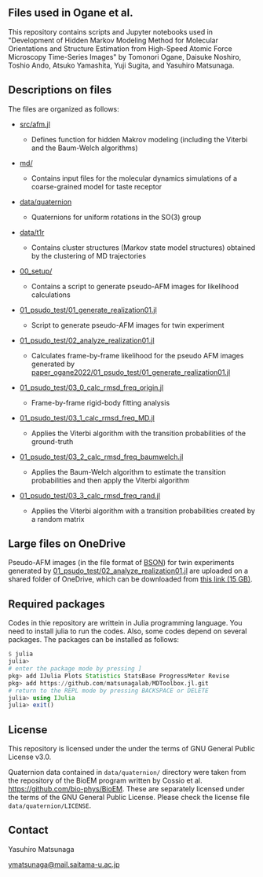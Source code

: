 ## Files used in Ogane et al.

This repository contains scripts and Jupyter notebooks used in "Development of Hidden Markov Modeling Method for Molecular Orientations and Structure Estimation from High-Speed Atomic Force Microscopy Time-Series Images" by Tomonori Ogane, Daisuke Noshiro, Toshio Ando, Atsuko Yamashita, Yuji Sugita, and Yasuhiro Matsunaga.

## Descriptions on files

The files are organized as follows:

- [src/afm.jl](https://github.com/matsunagalab/paper_ogane2022/blob/main/src/afm.jl)

  - Defines function for hidden Makrov modeling (including the Viterbi and the Baum-Welch algorithms)
 
- [md/](https://github.com/matsunagalab/paper_ogane2022/tree/main/md)

  - Contains input files for the molecular dynamics simulations of a coarse-grained model for taste receptor
 
- [data/quaternion](https://github.com/matsunagalab/paper_ogane2022/tree/main/data/quaternion)

  - Quaternions for uniform rotations in the SO(3) group
 
- [data/t1r](https://github.com/matsunagalab/paper_ogane2022/tree/main/data/t1r)

  - Contains cluster structures (Markov state model structures) obtained by the clustering of MD trajectories
 
- [00_setup/](https://github.com/matsunagalab/paper_ogane2022/tree/main/00_setup)

  - Contains a script to generate pseudo-AFM images for likelihood calculations
 
- [01_psudo_test/01_generate_realization01.jl](https://github.com/matsunagalab/paper_ogane2022/blob/main/01_psudo_test/01_generate_realization01.jl)

  - Script to generate pseudo-AFM images for twin experiment
 
- [01_psudo_test/02_analyze_realization01.jl](https://github.com/matsunagalab/paper_ogane2022/blob/main/01_psudo_test/02_analyze_realization01.jl)

  - Calculates frame-by-frame likelihood for the pseudo AFM images generated by [paper_ogane2022/01_psudo_test/01_generate_realization01.jl](https://github.com/matsunagalab/paper_ogane2022/blob/main/01_psudo_test/01_generate_realization01.jl)
 
- [01_psudo_test/03_0_calc_rmsd_freq_origin.jl](https://github.com/matsunagalab/paper_ogane2022/blob/main/01_psudo_test/03_0_calc_rmsd_freq_origin.jl)

  - Frame-by-frame rigid-body fitting analysis
 
- [01_psudo_test/03_1_calc_rmsd_freq_MD.jl](https://github.com/matsunagalab/paper_ogane2022/blob/main/01_psudo_test/03_2_calc_rmsd_freq_baumwelch.jl)

  - Applies the Viterbi algorithm with the transition probabilities of the ground-truth
 
- [01_psudo_test/03_2_calc_rmsd_freq_baumwelch.jl](https://github.com/matsunagalab/paper_ogane2022/blob/main/01_psudo_test/03_2_calc_rmsd_freq_baumwelch.jl)

  - Applies the Baum-Welch algorithm to estimate the transition probabilities and then apply the Viterbi algorithm

- [01_psudo_test/03_3_calc_rmsd_freq_rand.jl](https://github.com/matsunagalab/paper_ogane2022/blob/main/01_psudo_test/03_3_calc_rmsd_freq_rand.jl)

  - Applies the Viterbi algorithm with a transition probabilities created by a random matrix

## Large files on OneDrive

Pseudo-AFM images (in the file format of [BSON](https://github.com/JuliaIO/BSON.jl)) for twin experiments generated by [01_psudo_test/02_analyze_realization01.jl](https://github.com/matsunagalab/paper_ogane2022/blob/main/01_psudo_test/02_analyze_realization01.jl) are uploaded on a shared folder of OneDrive, which can be downloaded from [this link (15 GB)](https://suitc-my.sharepoint.com/:u:/g/personal/ymatsunaga_mail_saitama-u_ac_jp/EeXYLbP6Zl5Mr4_V2mAB7qEB4Oj3zuIa1Gwi205QZ0idGA?e=wVo6RJ). 

## Required packages

Codes in thie repository are writtein in Julia programming language. 
You need to install julia to run the codes. 
Also, some codes depend on several packages. 
The packages can be installed as follows:

```julia
$ julia
julia> 
# enter the package mode by pressing ]
pkg> add IJulia Plots Statistics StatsBase ProgressMeter Revise
pkg> add https://github.com/matsunagalab/MDToolbox.jl.git
# return to the REPL mode by pressing BACKSPACE or DELETE
julia> using IJulia
julia> exit()
```
 
## License

This repository is licensed under the under the terms of GNU General Public License v3.0. 

Quaternion data contained in `data/quaternion/` directory were taken from the repository of the BioEM program written by Cossio et al. https://github.com/bio-phys/BioEM. These are separately licensed under the terms of the GNU General Public License. Please check the license file `data/quaternion/LICENSE`. 


## Contact

Yasuhiro Matsunaga

ymatsunaga@mail.saitama-u.ac.jp

